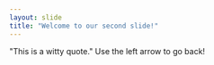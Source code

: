 ```yaml
---
layout: slide
title: "Welcome to our second slide!"
---
```

"This is a witty quote."
Use the left arrow to go back!
